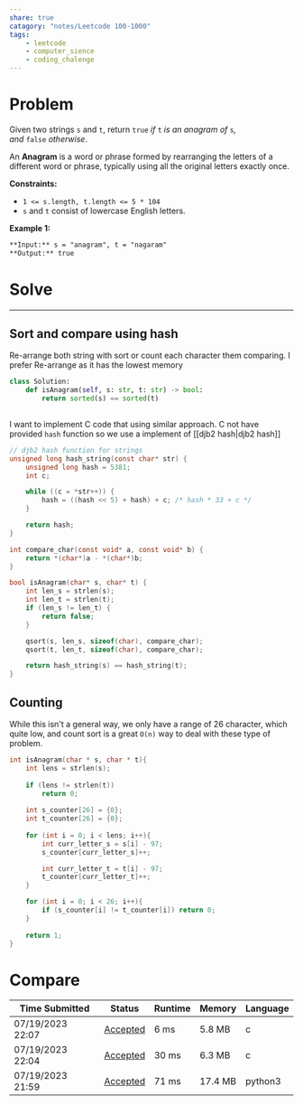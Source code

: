 ```yaml
---
share: true
catagory: "notes/Leetcode 100-1000"
tags:
    - leetcode
    - computer_sience
    - coding_chalenge
---
```


# Problem

Given two strings `s` and `t`, return `true` _if_ `t` _is an anagram of_ `s`_, and_ `false` _otherwise_.

An **Anagram** is a word or phrase formed by rearranging the letters of a different word or phrase, typically using all the original letters exactly once.

**Constraints:**

- `1 <= s.length, t.length <= 5 * 104`
- `s` and `t` consist of lowercase English letters.

**Example 1:**
```markdown
**Input:** s = "anagram", t = "nagaram"
**Output:** true
```

# Solve
---
## Sort and compare using hash
Re-arrange both string with sort or count each character them comparing.
I prefer Re-arrange as it has the lowest memory

```python
class Solution:
    def isAnagram(self, s: str, t: str) -> bool:
        return sorted(s) == sorted(t)
        
```

I want to implement C code that using similar approach. C not have provided `hash` function so we use a implement of [[djb2 hash|djb2 hash]]
```c
// djb2 hash function for strings
unsigned long hash_string(const char* str) {
    unsigned long hash = 5381;
    int c;

    while ((c = *str++)) {
        hash = ((hash << 5) + hash) + c; /* hash * 33 + c */
    }

    return hash;
}

int compare_char(const void* a, const void* b) {
    return *(char*)a - *(char*)b;
}

bool isAnagram(char* s, char* t) {
    int len_s = strlen(s);
    int len_t = strlen(t);
    if (len_s != len_t) {
        return false;
    }

    qsort(s, len_s, sizeof(char), compare_char);
    qsort(t, len_t, sizeof(char), compare_char);

    return hash_string(s) == hash_string(t);
}
```

## Counting
While this isn't a general way, we only have a range of 26 character, which quite low, and count sort is a great `O(n)` way to deal with these type of problem.

```c
int isAnagram(char * s, char * t){
    int lens = strlen(s);
    
    if (lens != strlen(t)) 
        return 0;
    
    int s_counter[26] = {0};
    int t_counter[26] = {0};
    
    for (int i = 0; i < lens; i++){
        int curr_letter_s = s[i] - 97;
        s_counter[curr_letter_s]++;

        int curr_letter_t = t[i] - 97;
        t_counter[curr_letter_t]++;
    }

    for (int i = 0; i < 26; i++){
        if (s_counter[i] != t_counter[i]) return 0;
    }
    
    return 1;
}
```

# Compare

|Time Submitted|Status|Runtime|Memory|Language|
|---|---|---|---|---|
|07/19/2023 22:07|[Accepted](https://leetcode.com/submissions/detail/998549627/)|6 ms|5.8 MB|c|
|07/19/2023 22:04|[Accepted](https://leetcode.com/submissions/detail/998547255/)|30 ms|6.3 MB|c|
|07/19/2023 21:59|[Accepted](https://leetcode.com/submissions/detail/998543603/)|71 ms|17.4 MB|python3|
